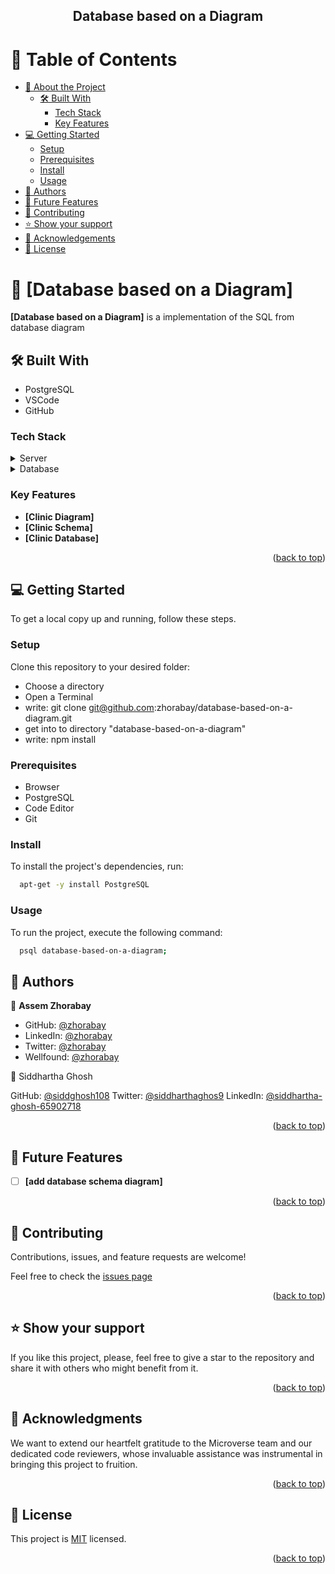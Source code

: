 <a name="readme-top"></a>
<div align="center">
  <h2><b>Database based on a Diagram</b></h2>
</div>

# 📗 Table of Contents

- [📖 About the Project](#about-project)
  - [🛠 Built With](#built-with)
    - [Tech Stack](#tech-stack)
    - [Key Features](#key-features)
- [💻 Getting Started](#getting-started)
  - [Setup](#setup)
  - [Prerequisites](#prerequisites)
  - [Install](#install)
  - [Usage](#usage)
- [👥 Authors](#authors)
- [🔭 Future Features](#future-features)
- [🤝 Contributing](#contributing)
- [⭐️ Show your support](#support)
- [🙏 Acknowledgements](#acknowledgements)
- [📝 License](#license)



# 📖 [Database based on a Diagram] <a name="about-project"></a>

**[Database based on a Diagram]** is a implementation of the SQL from database diagram

## 🛠 Built With <a name="built-with"></a>

- PostgreSQL
- VSCode
- GitHub

### Tech Stack <a name="tech-stack"></a>

<details>
  <summary>Server</summary>
  <ul>
    <li><a href="https://expressjs.com/">Express.js</a></li>
  </ul>
</details>

<details>
<summary>Database</summary>
  <ul>
    <li><a href="https://www.postgresql.org/">PostgreSQL</a></li>
  </ul>
</details>


### Key Features <a name="key-features"></a>

- **[Clinic Diagram]**
- **[Clinic Schema]**
- **[Clinic Database]**

<p align="right">(<a href="#readme-top">back to top</a>)</p>


## 💻 Getting Started <a name="getting-started"></a>

To get a local copy up and running, follow these steps.

### Setup

Clone this repository to your desired folder:

- Choose a directory
- Open a Terminal
- write: git clone git@github.com:zhorabay/database-based-on-a-diagram.git
- get into to directory "database-based-on-a-diagram"
- write: npm install

### Prerequisites
- Browser
- PostgreSQL
- Code Editor
- Git

### Install

To install the project's dependencies, run:

```sh
  apt-get -y install PostgreSQL
```

### Usage

To run the project, execute the following command:

```sh
  psql database-based-on-a-diagram;
```

## 👥 Authors <a name="authors"></a>

👤 **Assem Zhorabay**

- GitHub: [@zhorabay](https://github.com/zhorabay)
- LinkedIn: [@zhorabay](https://www.linkedin.com/in/zhorabay)
- Twitter: [@zhorabay](https://twitter.com/AssemZhorabay)
- Wellfound: [@zhorabay](https://wellfound.com/u/assem-zhorabay)

👤 Siddhartha Ghosh

GitHub: [@siddghosh108](https://github.com/siddghosh108)
Twitter: [@siddharthaghos9](https://twitter.com/siddharthaghos9)
LinkedIn: [@siddhartha-ghosh-65902718](https://www.linkedin.com/in/siddhartha-ghosh-65902718)

<p align="right">(<a href="#readme-top">back to top</a>)</p>


## 🔭 Future Features <a name="future-features"></a>

- [ ] **[add database schema diagram]**

<p align="right">(<a href="#readme-top">back to top</a>)</p>


## 🤝 Contributing <a name="contributing"></a>

Contributions, issues, and feature requests are welcome!

Feel free to check the [issues page](https://github.com/zhorabay/database-based-on-a-diagram/issues/)

<p align="right">(<a href="#readme-top">back to top</a>)</p>


## ⭐️ Show your support <a name="support"></a>

If you like this project, please, feel free to give a star to the repository and share it with others who might benefit from it.

<p align="right">(<a href="#readme-top">back to top</a>)</p>


## 🙏 Acknowledgments <a name="acknowledgements"></a>

We want to extend our heartfelt gratitude to the Microverse team and our dedicated code reviewers, whose invaluable assistance was instrumental in bringing this project to fruition.

<p align="right">(<a href="#readme-top">back to top</a>)</p>


## 📝 License <a name="license"></a>

This project is [MIT](./LICENSE) licensed.

<p align="right">(<a href="#readme-top">back to top</a>)</p>
